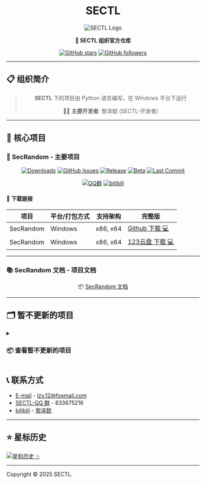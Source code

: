 # <div align="center">SECTL</div>

<div align="center">

![SECTL Logo](https://img.shields.io/badge/SECTL-Organization-blue?style=for-the-badge&logo=github&logoColor=white)

**🏢 SECTL 组织官方仓库**

[![GitHub stars](https://img.shields.io/github/stars/SECTL?style=social&logo=github)](https://github.com/SECTL)
[![GitHub followers](https://img.shields.io/github/followers/SECTL?style=social&logo=github)](https://github.com/SECTL)

</div>

---

## 📋 组织简介

<div align="center">

> **SECTL** 下的项目由 Python 语言编写，在 Windows 平台下运行
> 
> 👨‍💻 **主要开发者**: 黎泽懿 (SECTL-开发者)

</div>

---

## 🚀 核心项目

### 🎯 SecRandom - 主要项目

<div align="center">

[![Downloads](https://img.shields.io/github/downloads/SECTL/SecRandom/total?style=for-the-badge&label=Downloads&logo=github&logoColor=white&color=blue)](https://github.com/SECTL/SecRandom/releases/latest)
[![GitHub Issues](https://img.shields.io/github/issues/SECTL/SecRandom?style=for-the-badge&logo=github&logoColor=white&color=green)](https://github.com/SECTL/SecRandom/issues)
[![Release](https://img.shields.io/github/v/release/SECTL/SecRandom?style=for-the-badge&label=正式版&color=success)](https://github.com/SECTL/SecRandom/releases/latest)
[![Beta](https://img.shields.io/github/v/release/SECTL/SecRandom?include_prereleases&style=for-the-badge&label=测试版&color=orange)](https://github.com/SECTL/SecRandom/releases/)
[![Last Commit](https://img.shields.io/github/last-commit/SECTL/SecRandom?style=for-the-badge&label=上次提交&color=informational)](https://github.com/SECTL/SecRandom/commits/master)

</div>

<div align="center">

[![QQ群](https://img.shields.io/badge/QQ%E7%BE%A4-833875216-blue?style=for-the-badge&logo=TencentQQ&logoColor=white)](https://qm.qq.com/q/iWcfaPHn7W)
[![bilibili](https://img.shields.io/badge/B%E7%AB%99-%E9%BB%8E%E6%B3%BD%E6%87%BF-FB7299?style=for-the-badge&logo=bilibili&logoColor=white)](https://space.bilibili.com/520571577)

</div>

#### 💾 **下载链接**
| 项目 | 平台/打包方式 |    支持架构   | 完整版                                                  |
|------|---------------|--------------|---------------------------------------------------------|
| SecRandom | Windows | x86, x64 | [Github 下载 💻](https://github.com/SECTL/SecRandom/releases) |
| SecRandom | Windows | x86, x64 | [123云盘 下载 💻](https://www.123684.com/s/9529jv-U4Fxh)    |

---

### 📚 SecRandom 文档 - 项目文档

<div align="center">

📦 [SecRandom 文档](https://github.com/SECTL/SecRandom-docs)

</div>

---

## 🗂️ 暂不更新的项目

<details>
<summary><h3>📦 查看暂不更新的项目</h3></summary>

### 📁 SectionIstool (暂不更新)

<div align="center">

[![Downloads](https://img.shields.io/github/downloads/SECTL/SectionIstool/total?style=for-the-badge&label=Downloads&logo=github&logoColor=white&color=gray)](https://github.com/SECTL/SectionIstool/releases/latest)
[![GitHub Issues](https://img.shields.io/github/issues/SECTL/SectionIstool?style=for-the-badge&logo=github&logoColor=white&color=gray)](https://github.com/SECTL/SectionIstool/issues)
[![Release](https://img.shields.io/github/v/release/SECTL/SectionIstool?style=for-the-badge&label=正式版&color=gray)](https://github.com/SECTL/SectionIstool/releases/latest)
[![Last Commit](https://img.shields.io/github/last-commit/SECTL/SectionIstool?style=for-the-badge&label=上次提交&color=gray)](https://github.com/SECTL/SectionIstool/commits/master)

</div>

#### 💾 **下载链接**
| 项目 | 平台/打包方式 |    支持架构   | 完整版                                                  |
|------|---------------|--------------|---------------------------------------------------------|
| SectionIstool | Windows | x86, x64 | [Github 下载 💻](https://github.com/SECTL/SectionIstool/releases) |
| SectionIstool | Windows | x86, x64 | [123云盘 下载 💻](https://www.123684.com/s/9529jv-zggxh)            |

---

### 📁 SecDeskTool (暂不更新)

<div align="center">

[![Downloads](https://img.shields.io/github/downloads/SECTL/SecDeskTool/total?style=social&label=Downloads&logo=github)](https://github.com/SECTL/SecDeskTool/releases/latest)
[![GitHub Issues](https://img.shields.io/github/issues-search/SECTL/SecDeskTool?query=is%3Aopen&style=social-square&logo=github&label=Issues&color=%233fb950)](https://github.com/SECTL/SecDeskTool/issues)
[![Release](https://img.shields.io/github/v/release/SECTL/SecDeskTool?style=flat&color=%233fb950&label=正式版)](https://github.com/SECTL/SecDeskTool/releases/latest)
[![Beta](https://img.shields.io/github/v/release/SECTL/SecDeskTool?include_prereleases&style=social-square&label=测试版)](https://github.com/SECTL/SecDeskTool/releases/)
[![Github Last Commit](https://img.shields.io/github/last-commit/SECTL/SecDeskTool?label=上次提交)](https://github.com/SECTL/SecDeskTool/commits/master)
[![QQ群](https://img.shields.io/badge/-QQ%E7%BE%A4%EF%BD%9C833875216-blue?style=flat&logo=TencentQQ)](https://qm.qq.com/q/iWcfaPHn7W)
[![bilibili](https://img.shields.io/badge/-UP%E4%B8%BB%EF%BD%9C%E9%BB%8E%E6%B3%BD%E6%87%BF-%23FB7299?style=flat&logo=bilibili)](https://space.bilibili.com/520571577)

</div>

#### 💾 **下载链接**
| 项目 | 平台/打包方式 |    支持架构   | 完整版                                                  |
|------|---------------|--------------|---------------------------------------------------------|
| SecDeskTool | Windows | x86, x64 | [Github 下载 💻](https://github.com/SECTL/SecDeskTool/releases) |
| SecDeskTool | Windows | x86, x64 | [123云盘 下载 💻](https://www.123684.com/s/9529jv-VqFxh) |

</details>

## 📞 联系方式

* [E-mail](mailto:XiaoYouChR@qq.com) - lzy.12@foxmail.com
* [SECTL-QQ 群](https://qm.qq.com/q/iWcfaPHn7W) - 833875216
* [bilibili](https://img.shields.io/badge/-UP%E4%B8%BB%EF%BD%9C%E9%BB%8E%E6%B3%BD%E6%87%BF-%23FB7299?style=flat&logo=bilibili) - [黎泽懿](https://space.bilibili.com/520571577)

---

## ⭐ 星标历史

<a href="https://www.star-history.com/#SECTL/SecRandom&SECTL/SectionIstool&SECTL/SecDeskTool&Date&theme=dark">
 <picture>
   <source media="(prefers-color-scheme: dark)" srcset="https://api.star-history.com/svg?repos=SECTL/SecRandom,SECTL/SectionIstool,SECTL/SecDeskTool&type=Date&theme=dark" />
   <img alt="星标历史 ✨" src="https://api.star-history.com/svg?repos=SECTL/SecRandom,SECTL/SectionIstool,SECTL/SecDeskTool&type=Date&theme=dark" />
 </picture>
</a>

---

Copyright © 2025 SECTL.